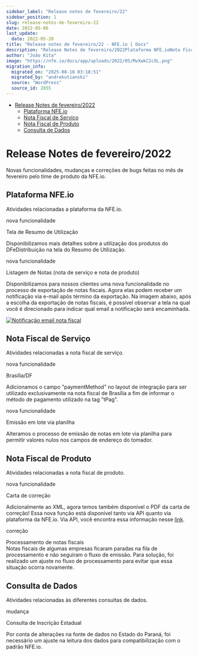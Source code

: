 ```yaml
---
sidebar_label: "Release notes de fevereiro/22"
sidebar_position: 1
slug: release-notes-de-fevereiro-22
date: 2022-05-06
last_update:
  date: 2022-05-20
title: "Release notes de fevereiro/22 - NFE.io | Docs"
description: "Release Notes de fevereiro/2022Plataforma NFE.ioNota Fiscal de ServiçoNota Fiscal de ProdutoConsulta de Dados Release Notes de fevereiro/2022 Novas funcionalidades, mudanças e correções de&#8230;"
author: "João Kita"
image: "https://nfe.io/docs/app/uploads/2022/05/MvXwkC2cXL.png"
migration_info:
  migrated_on: "2025-08-18 03:18:51"
  migrated_by: "andrekutianski"
  source: "WordPress"
  source_id: 2855
---
```


* [Release Notes de fevereiro/2022][1]  
   * [Plataforma NFE.io][2]  
   * [Nota Fiscal de Serviço][3]  
   * [Nota Fiscal de Produto][4]  
   * [Consulta de Dados][5]

# Release Notes de fevereiro/2022

Novas funcionalidades, mudanças e correções de bugs feitas no mês de fevereiro pelo time de produto da NFE.io.

## Plataforma NFE.io

Atividades relacionadas a plataforma da NFE.io.  

nova funcionalidade

Tela de Resumo de Utilização

Disponibilizamos mais detalhes sobre a utilização dos produtos do DFeDistribuição na tela do Resumo de Utilização.

nova funcionalidade

Listagem de Notas (nota de serviço e nota de produto)

Disponibilizamos para nossos clientes uma nova funcionalidade no processo de exportação de notas fiscais. Agora elas podem receber um notificação via e-mail após término da exportação. Na imagem abaixo, após a escolha da exportação de notas fiscais, é possível observar a tela na qual você é direcionado para indicar qual email a notificação será encaminhada.

[![Notificação email nota fiscal](https://nfe.io/docs/app/uploads/2022/05/MvXwkC2cXL.png "Notificação email nota fiscal")][6]

## Nota Fiscal de Serviço

Atividades relacionadas a nota fiscal de serviço.  

nova funcionalidade

Brasília/DF

Adicionamos o campo "paymentMethod" no layout de integração para ser utilizado exclusivamente na nota fiscal de Brasília a fim de informar o método de pagamento utilizado na tag "tPag".

nova funcionalidade

Emissão em lote via planilha

Alteramos o processo de emissão de notas em lote via planilha para permitir valores nulos nos campos de endereço do tomador.

## Nota Fiscal de Produto

Atividades relacionadas a nota fiscal de produto.  

nova funcionalidade

Carta de correção

Adicionalmente ao XML, agora temos também disponível o PDF da carta de correção! Essa nova função está disponível tanto via API quanto via plataforma da NFE.io. Via API, você encontra essa informação nesse [link][7].

correção

Processamento de notas fiscais  
Notas fiscais de algumas empresas ficaram paradas na fila de processamento e não seguiram o fluxo de emissão. Para solução, foi realizado um ajuste no fluxo de processamento para evitar que essa situação ocorra novamente.

## Consulta de Dados

Atividades relacionadas às diferentes consultas de dados.  

mudança

Consulta de Inscrição Estadual

Por conta de alterações na fonte de dados no Estado do Paraná, foi necessário um ajuste na leitura dos dados para compatibilização com o padrão NFE.io.


[1]: #Release%5FNotes%5Fde%5Ffevereiro2022
[2]: #Plataforma%5FNFEio
[3]: #Nota%5FFiscal%5Fde%5FServico
[4]: #Nota%5FFiscal%5Fde%5FProduto
[5]: #Consulta%5Fde%5FDados
[6]: http://https://nfe.io/docs/app/uploads/2022/05/MvXwkC2cXL.png
[7]: https://nfe.io/docs/desenvolvedores/rest-api/nota-fiscal-de-produto-v2/#/Product%20Invoices/V2CompaniesByCompany%5FidProductinvoicesByProduct%5Finvoice%5FidCorrectionletterPdfGet